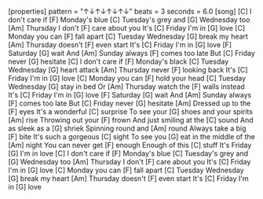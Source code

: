 [properties]
pattern = "↑↓↑↓↑↓↑↓"
beats = 3
seconds = 6.0
[song]
[C] I don't care if [F] Monday's blue
[C] Tuesday's grey and [G] Wednesday too
[Am] Thursday I don't [F] care about you
It's [C] Friday I'm in [G] love
[C] Monday you can [F] fall apart
[C] Tuesday Wednesday [G] break my heart
[Am] Thursday doesn't [F] even start
It's [C] Friday I'm in [G] love
[F] Saturday [G] wait
And [Am] Sunday always [F] comes too late
But [C] Friday never [G] hesitate
[C] I don't care if [F] Monday's black
[C] Tuesday Wednesday [G] heart attack
[Am] Thursday never [F] looking back
It's [C] Friday I'm in [G] love
[C] Monday you can [F] hold your head
[C] Tuesday Wednesday [G] stay in bed
Or [Am] Thursday watch the [F] walls instead
It's [C] Friday I'm in [G] love
[F] Saturday [G] wait
And [Am] Sunday always [F] comes too late
But [C] Friday never [G] hesitate
[Am] Dressed up to the [F] eyes
It's a wonderful [C] surprise
To see your [G] shoes and your spirits [Am] rise
Throwing out your [F] frown
And just smiling at the [C] sound
And as sleek as a [G] shriek
Spinning round and [Am] round
Always take a big [F] bite
It's such a gorgeous [C] sight
To see you [G] eat in the middle of the [Am] night
You can never get [F] enough
Enough of this [C] stuff
It's Friday [G] I'm in love
[C] I don't care if [F] Monday's blue
[C] Tuesday's grey and [G] Wednesday too
[Am] Thursday I don't [F] care about you
It's [C] Friday I'm in [G] love
[C] Monday you can [F] fall apart
[C] Tuesday Wednesday [G] break my heart
[Am] Thursday doesn't [F] even start
It's [C] Friday I'm in [G] love